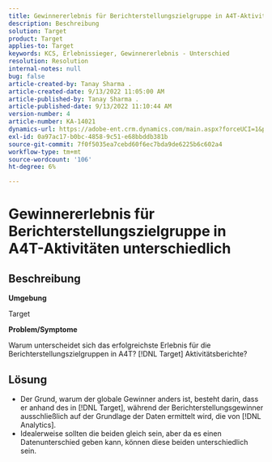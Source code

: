 ```yaml
---
title: Gewinnererlebnis für Berichterstellungszielgruppe in A4T-Aktivitäten unterschiedlich
description: Beschreibung
solution: Target
product: Target
applies-to: Target
keywords: KCS, Erlebnissieger, Gewinnererlebnis - Unterschied
resolution: Resolution
internal-notes: null
bug: false
article-created-by: Tanay Sharma .
article-created-date: 9/13/2022 11:05:00 AM
article-published-by: Tanay Sharma .
article-published-date: 9/13/2022 11:10:44 AM
version-number: 4
article-number: KA-14021
dynamics-url: https://adobe-ent.crm.dynamics.com/main.aspx?forceUCI=1&pagetype=entityrecord&etn=knowledgearticle&id=9227aee8-5333-ed11-9db1-002248086735
exl-id: 0a97ac17-b0bc-4858-9c51-e68bbddb381b
source-git-commit: 7f0f5035ea7cebd60f6ec7bda9de6225b6c602a4
workflow-type: tm+mt
source-wordcount: '106'
ht-degree: 6%

---
```


# Gewinnererlebnis für Berichterstellungszielgruppe in A4T-Aktivitäten unterschiedlich

## Beschreibung


<b>Umgebung</b>

Target



<b>Problem/Symptome</b>

Warum unterscheidet sich das erfolgreichste Erlebnis für die Berichterstellungszielgruppen in A4T? [!DNL Target] Aktivitätsberichte?




## Lösung


- Der Grund, warum der globale Gewinner anders ist, besteht darin, dass er anhand des in [!DNL Target], während der Berichterstellungsgewinner ausschließlich auf der Grundlage der Daten ermittelt wird, die von [!DNL Analytics].
- Idealerweise sollten die beiden gleich sein, aber da es einen Datenunterschied geben kann, können diese beiden unterschiedlich sein.
